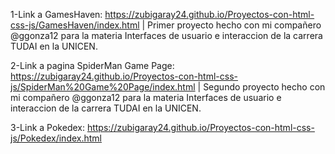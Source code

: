 1-Link a GamesHaven: https://zubigaray24.github.io/Proyectos-con-html-css-js/GamesHaven/index.html |
Primer proyecto hecho con mi compañero @ggonza12 para la materia Interfaces de usuario e interaccion de la carrera TUDAI en la UNICEN.

2-Link a pagina SpiderMan Game Page: https://zubigaray24.github.io/Proyectos-con-html-css-js/SpiderMan%20Game%20Page/index.html |
Segundo proyecto hecho con mi compañero @ggonza12 para la materia Interfaces de usuario e interaccion de la carrera TUDAI en la UNICEN.

3-Link a Pokedex: https://zubigaray24.github.io/Proyectos-con-html-css-js/Pokedex/index.html
